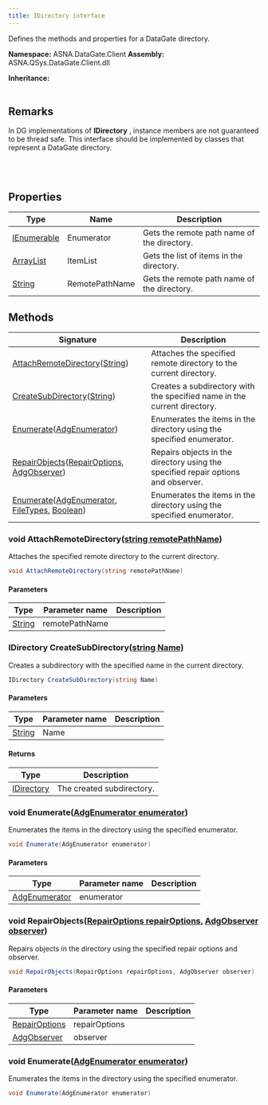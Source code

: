 ```yaml
---
title: IDirectory interface
---
```


Defines the methods and properties for a DataGate directory.

**Namespace:** ASNA.DataGate.Client
**Assembly:** ASNA.QSys.DataGate.Client.dll

**Inheritance:** 
<br>
<br>

## Remarks
In DG implementations of **IDirectory** , instance members are not guaranteed to be thread safe.
This interface should be implemented by classes that represent a DataGate directory.

<br>
<br>

## Properties

| Type | Name | Description
| --- | --- | --- 
| [IEnumerable](https://learn.microsoft.com/en-us/dotnet/api/system.collections.generic.ienumerable-1?view=net-8.0) | Enumerator | Gets the remote path name of the directory. |
| [ArrayList](https://learn.microsoft.com/en-us/dotnet/api/system.collections.arraylist?view=net-8.0) | ItemList | Gets the list of items in the directory. |
| [String](https://learn.microsoft.com/en-us/dotnet/api/system.string?view=net-8.0) | RemotePathName | Gets the remote path name of the directory. |

## Methods

| Signature | Description |
| --- | --- |
| [AttachRemoteDirectory](#attachremotedirectory-string-)([String](https://docs.microsoft.com/en-us/dotnet/api/system.string)) | Attaches the specified remote directory to the current directory.
| [CreateSubDirectory](#createsubdirectory-string-)([String](https://docs.microsoft.com/en-us/dotnet/api/system.string)) | Creates a subdirectory with the specified name in the current directory.
| [Enumerate](#enumerate-adgenumerator-)([AdgEnumerator](/reference/datagate/datagate-client/adg-enumerator.html)) | Enumerates the items in the directory using the specified enumerator.
| [RepairObjects](#repairobjects-repairoptions-adgobserver-)([RepairOptions](/reference/datagate/datagate-common/repair-options.html), [AdgObserver](/reference/datagate/datagate-client/adg-observer.html)) | Repairs objects in the directory using the specified repair options and observer.
| [Enumerate](#enumerate-adgenumerator-filetypes-boolean-)([AdgEnumerator](/reference/datagate/datagate-client/adg-enumerator.html), [FileTypes](/reference/datagate/datagate-common/file-types.html), [Boolean](https://docs.microsoft.com/en-us/dotnet/api/system.boolean)) | Enumerates the items in the directory using the specified enumerator.

### void AttachRemoteDirectory([string remotePathName](https://learn.microsoft.com/en-us/dotnet/api/system.string?view=net-8.0))

Attaches the specified remote directory to the current directory.

```cs
void AttachRemoteDirectory(string remotePathName)
```

#### Parameters

| Type | Parameter name | Description
| --- | --- | ---
| [String](https://docs.microsoft.com/en-us/dotnet/api/system.string) | remotePathName | 

### IDirectory CreateSubDirectory([string Name](https://learn.microsoft.com/en-us/dotnet/api/system.string?view=net-8.0))

Creates a subdirectory with the specified name in the current directory.

```cs
IDirectory CreateSubDirectory(string Name)
```

#### Parameters

| Type | Parameter name | Description
| --- | --- | ---
| [String](https://docs.microsoft.com/en-us/dotnet/api/system.string) | Name | 

#### Returns

| Type | Description
| --- | ---
| [IDirectory](/reference/datagate/datagate-client/i-directory.html) | The created subdirectory.

### void Enumerate([AdgEnumerator enumerator](/reference/datagate/datagate-client/adg-enumerator.html))

Enumerates the items in the directory using the specified enumerator.

```cs
void Enumerate(AdgEnumerator enumerator)
```

#### Parameters

| Type | Parameter name | Description
| --- | --- | ---
| [AdgEnumerator](/reference/datagate/datagate-client/adg-enumerator.html) | enumerator | 

### void RepairObjects([RepairOptions repairOptions](/reference/datagate/datagate-common/repair-options.html), [AdgObserver observer](/reference/datagate/datagate-client/adg-observer.html))

Repairs objects in the directory using the specified repair options and observer.

```cs
void RepairObjects(RepairOptions repairOptions, AdgObserver observer)
```

#### Parameters

| Type | Parameter name | Description
| --- | --- | ---
| [RepairOptions](/reference/datagate/datagate-common/repair-options.html) | repairOptions | 
| [AdgObserver](/reference/datagate/datagate-client/adg-observer.html) | observer | 

### void Enumerate([AdgEnumerator enumerator](/reference/datagate/datagate-client/adg-enumerator.html))

Enumerates the items in the directory using the specified enumerator.

```cs
void Enumerate(AdgEnumerator enumerator)
```

